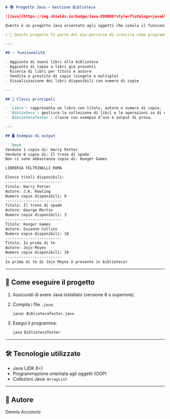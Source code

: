 ````markdown
# 📚 Progetto Java – Gestione Biblioteca

![Java](https://img.shields.io/badge/Java-ED8B00?style=flat&logo=java&logoColor=white)

Questo è un progetto Java orientato agli oggetti che simula il funzionamento di una piccola biblioteca. È stato realizzato come esercizio personale per consolidare l’uso delle classi, dei metodi e delle strutture dati come `ArrayList`.

> 🎯 Questo progetto fa parte del mio percorso di crescita come programmatore: creo progetti con difficoltà crescente per migliorare passo dopo passo.

---

## ✨ Funzionalità

- Aggiunta di nuovi libri alla biblioteca
- Aggiunta di copie a libri già presenti
- Ricerca di libri per titolo e autore
- Vendita o prestito di copie (singole o multiple)
- Visualizzazione dei libri disponibili con numero di copie

---

## 🧱 Classi principali

- `Libro`: rappresenta un libro con titolo, autore e numero di copie.
- `Biblioteca`: gestisce la collezione di libri e le operazioni su di essa.
- `BibliotecaTester`: classe con esempio d’uso e output di prova.

---

## 🖥️ Esempio di output

```bash
Vendute 1 copie di: Harry Potter
Vendute 8 copie di: Il trono di spade
Non ci sono abbastanza copie di: Hunger Games

LIBRERIA FELTRINELLI ROMA

Elenco titoli disponibili:
-------------------------
Titolo: Harry Potter
Autore: J.K. Rowling
Numero copie disponibili: 9
-------------------------
Titolo: Il trono di spade
Autore: George Martin
Numero copie disponibili: 3
-------------------------
Titolo: Hunger Games
Autore: Suzanne Collins
Numero copie disponibili: 10
-------------------------
Titolo: Io prima di te
Autore: Jojo Moyes
Numero copie disponibili: 10
-------------------------
Io prima di te di Jojo Moyes è presente in biblioteca!
````

---

## 🚀 Come eseguire il progetto

1. Assicurati di avere Java installato (versione 8 o superiore).
2. Compila i file `.java`:

   ```bash
   javac BibliotecaTester.java
   ```
3. Esegui il programma:

   ```bash
   java BibliotecaTester
   ```

---

## 🛠️ Tecnologie utilizzate

* Java (JDK 8+)
* Programmazione orientata agli oggetti (OOP)
* Collezioni Java: `ArrayList`

---

## 👤 Autore

Dennis Acconcio